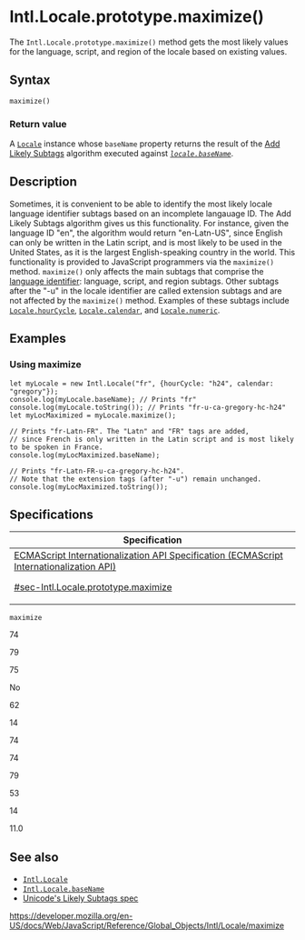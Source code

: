 # Intl.Locale.prototype.maximize()

The `Intl.Locale.prototype.maximize()` method gets the most likely values for the language, script, and region of the locale based on existing values.

## Syntax

    maximize()

### Return value

A [`Locale`](../locale) instance whose `baseName` property returns the result of the [Add Likely Subtags](https://www.unicode.org/reports/tr35/#Likely_Subtags) algorithm executed against _[`locale.baseName`](basename)_.

## Description

Sometimes, it is convenient to be able to identify the most likely locale language identifier subtags based on an incomplete langauage ID. The Add Likely Subtags algorithm gives us this functionality. For instance, given the language ID "en", the algorithm would return "en-Latn-US", since English can only be written in the Latin script, and is most likely to be used in the United States, as it is the largest English-speaking country in the world. This functionality is provided to JavaScript programmers via the `maximize()` method. `maximize()` only affects the main subtags that comprise the [language identifier](https://www.unicode.org/reports/tr35/#Language_Locale_Field_Definitions): language, script, and region subtags. Other subtags after the "-u" in the locale identifier are called extension subtags and are not affected by the `maximize()` method. Examples of these subtags include [`Locale.hourCycle`](hourcycle), [`Locale.calendar`](calendar), and [`Locale.numeric`](numeric).

## Examples

### Using maximize

    let myLocale = new Intl.Locale("fr", {hourCycle: "h24", calendar: "gregory"});
    console.log(myLocale.baseName); // Prints "fr"
    console.log(myLocale.toString()); // Prints "fr-u-ca-gregory-hc-h24"
    let myLocMaximized = myLocale.maximize();

    // Prints "fr-Latn-FR". The "Latn" and "FR" tags are added,
    // since French is only written in the Latin script and is most likely to be spoken in France.
    console.log(myLocMaximized.baseName);

    // Prints "fr-Latn-FR-u-ca-gregory-hc-h24".
    // Note that the extension tags (after "-u") remain unchanged.
    console.log(myLocMaximized.toString());

## Specifications

<table><thead><tr class="header"><th>Specification</th></tr></thead><tbody><tr class="odd"><td><a href="https://tc39.es/ecma402/#sec-Intl.Locale.prototype.maximize">ECMAScript Internationalization API Specification (ECMAScript Internationalization API) 
<br/>

<span class="small">#sec-Intl.Locale.prototype.maximize</span></a></td></tr></tbody></table>

`maximize`

74

79

75

No

62

14

74

74

79

53

14

11.0

## See also

-   [`Intl.Locale`](../locale)
-   [`Intl.Locale.baseName`](basename)
-   [Unicode's Likely Subtags spec](https://www.unicode.org/reports/tr35/#Likely_Subtags)

<a href="https://developer.mozilla.org/en-US/docs/Web/JavaScript/Reference/Global_Objects/Intl/Locale/maximize" class="_attribution-link">https://developer.mozilla.org/en-US/docs/Web/JavaScript/Reference/Global_Objects/Intl/Locale/maximize</a>
